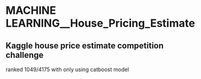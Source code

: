 # MACHINE LEARNING__House_Pricing_Estimate
## Kaggle house price estimate competition challenge
ranked 1049/4175 with only using catboost model

